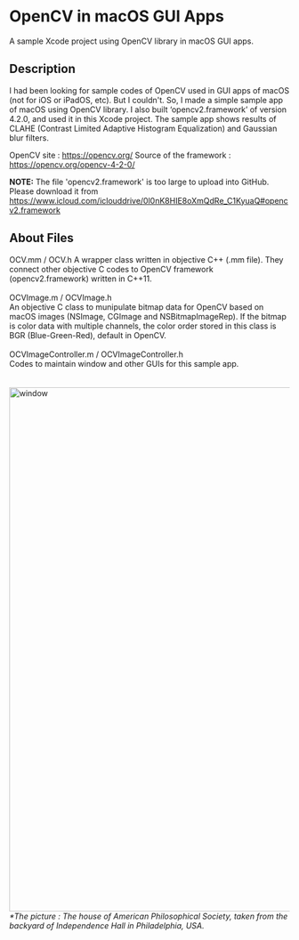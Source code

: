 # OpenCV in macOS GUI Apps
A sample Xcode project using OpenCV library in macOS GUI apps. 
 
 
## Description 
I had been looking for sample codes of OpenCV used in GUI apps of macOS (not for iOS or iPadOS, etc). But I couldn't. 
So, I made a simple sample app of macOS using OpenCV library. I also built ‘opencv2.framework’ of version 4.2.0, and used it in this Xcode project. 
The sample app shows results of CLAHE (Contrast Limited Adaptive Histogram Equalization) and Gaussian blur filters. 
 
OpenCV site : https://opencv.org/ 
Source of the framework : https://opencv.org/opencv-4-2-0/ 
 
**NOTE:** The file 'opencv2.framework' is too large to upload into GitHub. Please download it from 
https://www.icloud.com/iclouddrive/0l0nK8HIE8oXmQdRe_C1KyuaQ#opencv2.framework 
 
 
## About Files
OCV.mm / OCV.h 
A wrapper class written in objective C++ (.mm file). They connect other objective C codes to OpenCV framework (opencv2.framework) written in C++11.<br>
<br>
OCVImage.m / OCVImage.h<br>
An objective C class to munipulate bitmap data for OpenCV based on macOS images (NSImage, CGImage and NSBitmapImageRep). If the bitmap is color data with multiple channels, the color order stored in this class is BGR (Blue-Green-Red), default in OpenCV.<br>
<br>
OCVImageController.m / OCVImageController.h<br>
Codes to maintain window and other GUIs for this sample app.<br>
<br>
<br>
<img width="942" alt="window" src="https://user-images.githubusercontent.com/52600509/71859174-4b9d9b00-3131-11ea-816e-ae7cf78d976b.png">
<br>
<i>*The picture : The house of American Philosophical Society, taken from the backyard of Independence Hall in Philadelphia, USA.</i>
